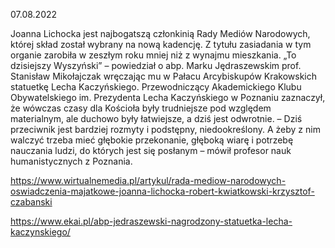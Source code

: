 07.08.2022

Joanna Lichocka jest najbogatszą członkinią Rady Mediów Narodowych, której skład został wybrany na nową kadencję. Z tytułu zasiadania w tym organie zarobiła w zeszłym roku mniej niż z wynajmu mieszkania. „To dzisiejszy Wyszyński” – powiedział o abp. Marku Jędraszewskim prof. Stanisław Mikołajczak wręczając mu w Pałacu Arcybiskupów Krakowskich statuetkę Lecha Kaczyńskiego. Przewodniczący Akademickiego Klubu Obywatelskiego im. Prezydenta Lecha Kaczyńskiego w Poznaniu zaznaczył, że wówczas czasy dla Kościoła były trudniejsze pod względem materialnym, ale duchowo były łatwiejsze, a dziś jest odwrotnie. – Dziś przeciwnik jest bardziej rozmyty i podstępny, niedookreślony. A żeby z nim walczyć trzeba mieć głębokie przekonanie, głęboką wiarę i potrzebę nauczania ludzi, do których jest się posłanym – mówił profesor nauk humanistycznych z Poznania.

https://www.wirtualnemedia.pl/artykul/rada-mediow-narodowych-oswiadczenia-majatkowe-joanna-lichocka-robert-kwiatkowski-krzysztof-czabanski

https://www.ekai.pl/abp-jedraszewski-nagrodzony-statuetka-lecha-kaczynskiego/